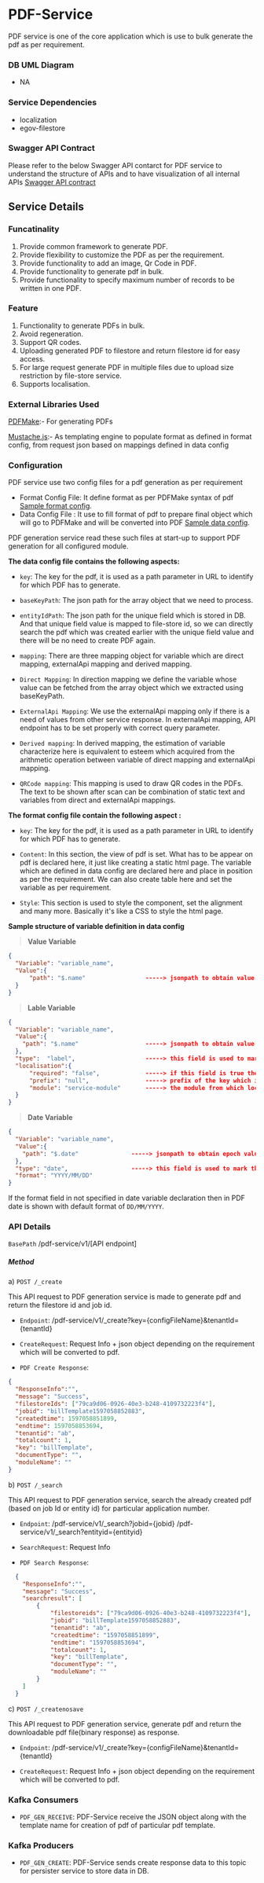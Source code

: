 # PDF-Service

PDF service is one of the core application which is use to bulk generate the pdf as per requirement.

### DB UML Diagram

- NA

### Service Dependencies
- localization
- egov-filestore

### Swagger API Contract
Please refer to the  below Swagger API contarct for PDF service to understand the structure of APIs and to have visualization of all internal APIs [Swagger API contract](https://app.swaggerhub.com/apis/eGovernment/pdf-service_ap_is/1.1.0)


## Service Details

### Funcatinality
1. Provide common framework to generate PDF.
2. Provide flexibility to customize the PDF as per the requirement.
3. Provide functionality to add an image, Qr Code in PDF.
4. Provide functionality to generate pdf in bulk.
5. Provide functionality to specify maximum number of records to be written in one PDF.

### Feature
1. Functionality to generate PDFs in bulk.
2. Avoid regeneration.
3. Support QR codes.
4. Uploading generated PDF to filestore and return filestore id for easy access.
5. For large request generate PDF in multiple files due to upload size restriction by file-store service.
6. Supports localisation.

### External Libraries Used
[PDFMake](https://github.com/bpampuch/pdfmake ):- For generating PDFs

[Mustache.js](https://github.com/janl/mustache.js/ ):- As templating engine to populate format as defined in format config, from request json based on mappings defined in data config

### Configuration
PDF service use two config files for a pdf generation as per requirement
- Format Config File: It define format as per PDFMake syntax of pdf [Sample format config](https://raw.githubusercontent.com/egovernments/configs/master/pdf-service/format-config/tl-receipt.json).
- Data Config File : It use to fill format of pdf to prepare final object which will go to PDFMake and will be converted into PDF [Sample data config](https://raw.githubusercontent.com/egovernments/configs/master/pdf-service/data-config/tl-receipt.json).

PDF generation service read these such files at start-up to support PDF generation for all configured module.

**The data config file  contains the following aspects:**

- `key`:  The key for the pdf, it is used as a path parameter in URL to identify for which PDF has to generate.

- `baseKeyPath`: The json path for the array object that we need to process. 

- `entityIdPath`: The json path for the unique field which is stored in DB. And that unique field value is mapped to file-store id, so we can directly search the pdf which was created earlier with the unique field value and there will be no need to create PDF again.

- `mapping`: There are three mapping object for variable which are direct mapping, externalApi mapping and derived mapping.

- `Direct Mapping`: In direction mapping we define the variable whose value can be fetched from the array object which we extracted using baseKeyPath.

- `ExternalApi Mapping`: We use the externalApi mapping only if there is a need of values from other service response. In externalApi mapping, API endpoint has to be set properly with correct query parameter.

- `Derived mapping`: In derived mapping, the estimation of variable characterize here is equivalent to esteem which acquired from the arithmetic operation between variable of direct mapping and externalApi mapping.

- `QRCode mapping`: This mapping is used to draw QR codes in the PDFs. The text to be shown after scan can be combination of static text and variables from direct and externalApi mappings. 

**The format config file contain the following aspect :**

- `key`: The key for the pdf, it is used as a path parameter in URL to identify for which PDF has to  generate.

- `Content`: In this section, the view of pdf is set. What has to be appear on pdf is declared here, it  just like creating a static html page. The variable which are defined in data config are declared here and place in position as per the requirement. We can also create table here and set the variable as per requirement. 

- `Style`: This section is used to style the component, set the alignment and many more. Basically it's like a CSS to style the html page.

**Sample structure of variable definition in data config**

>**Value Variable**
```json
{
  "Variable": "variable_name",
  "Value":{
      "path": "$.name"                 -----> jsonpath to obtain value.
  }
}
```

>**Lable Variable**
```json
{
  "Variable": "variable_name",
  "Value":{
    "path": "$.name"                   -----> jsonpath to obtain value or key to obtain value from localisation.
  },
  "type":  "label",                    -----> this field is used to mark this variable as label.       
  "localisation":{
      "required": "false",             -----> if this field is true then  localisation is used for this variable and viceversa.
      "prefix": "null",                -----> prefix of the key which is declared in path field.
      "module": "service-module"       -----> the module from which localisation entry is fetched
  }
}
```
>**Date Variable**
```json
{
  "Variable": "variable_name",
  "Value":{
    "path": "$.date"               -----> jsonpath to obtain epoch value of date
  },
  "type": "date",                  -----> this field is used to mark this variable as date.       
  "format": "YYYY/MM/DD"
}
```
If the format field in not specified in date variable declaration then in PDF date is shown with default format of `DD/MM/YYYY`.
### API Details

`BasePath` /pdf-service/v1/[API endpoint]

##### Method
a) `POST /_create` 

This API request to PDF generation service is made to generate pdf and return the filestore id and job id.

- `Endpoint`: /pdf-service/v1/_create?key={configFileName}&tenantId={tenantId}

- `CreateRequest`:  Request Info + json object depending on the requirement which will be converted to pdf. 

- `PDF Create Response`:
```json
{
  "ResponseInfo":"",
  "message": "Success",
  "filestoreIds": ["79ca9d06-0926-40e3-b248-4109732223f4"],
  "jobid": "billTemplate1597058852883",
  "createdtime": 1597058851899,
  "endtime": 1597058853694,
  "tenantid": "ab",
  "totalcount": 1,
  "key": "billTemplate",
  "documentType": "",
  "moduleName": ""
}
```


b) `POST /_search`

This API request to PDF generation service, search the already created pdf (based on job Id or entity id) for particular application number. 

- `Endpoint`: /pdf-service/v1/_search?jobid={jobid}
              /pdf-service/v1/_search?entityid={entityid}

- `SearchRequest`:  Request Info

- `PDF Search Response`:
```json
  {
    "ResponseInfo":"",
    "message": "Success",
    "searchresult": [
        {
            "filestoreids": ["79ca9d06-0926-40e3-b248-4109732223f4"],
            "jobid": "billTemplate1597058852883",
            "tenantid": "ab",
            "createdtime": "1597058851899",
            "endtime": "1597058853694",
            "totalcount": 1,
            "key": "billTemplate",
            "documentType": "",
            "moduleName": ""
        }
    ]
  }
```

c) `POST /_createnosave` 

This API request to PDF generation service, generate pdf and return the downloadable pdf file(binary response) as response.

- `Endpoint`: /pdf-service/v1/_create?key={configFileName}&tenantId={tenantId}

- `CreateRequest`:  Request Info + json object depending on the requirement which will be converted to pdf. 

### Kafka Consumers

- ```PDF_GEN_RECEIVE```: PDF-Service receive the JSON object along with the template name for creation of pdf of particular pdf template.

### Kafka Producers

- ```PDF_GEN_CREATE```: PDF-Service sends create response data to this topic for persister service to store data in DB.